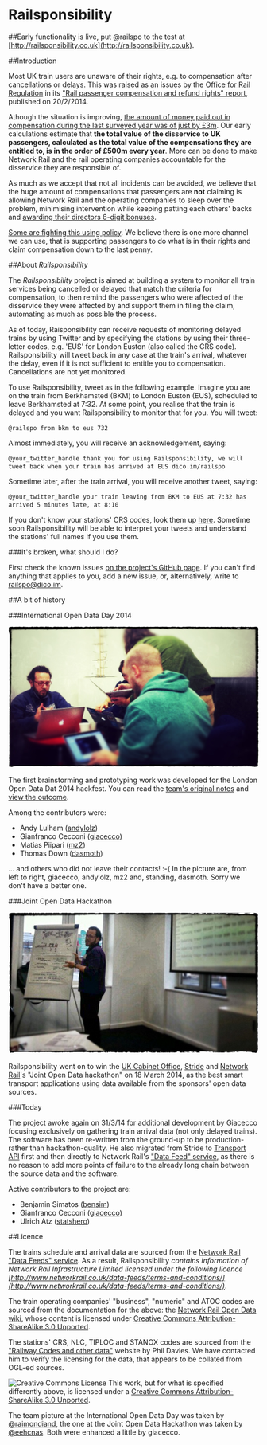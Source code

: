 Railsponsibility
================

##Early functionality is live, put @railspo to the test at [http://railsponsibility.co.uk](http://railsponsibility.co.uk).

##Introduction

Most UK train users are unaware of their rights, e.g. to compensation after cancellations or delays. This was raised as an issues by the [Office for Rail Regulation](http://orr.gov.uk) in its ["Rail passenger compensation and refund rights" report](http://orr.gov.uk/publications/reports/rail-passenger-compensation-and-refund-rights), published on 20/2/2014.

Athough the situation is improving, [the amount of money paid out in compensation during the last surveyed year was of just by £3m](http://www.bbc.co.uk/news/business-26275394). Our early calculations estimate that **the total value of the disservice to UK passengers, calculated as the total value of the compensations they are entitled to, is in the order of £500m every year**. More can be done to make Network Rail and the rail operating companies accountable for the disservice they are responsible of. 

As much as we accept that not all incidents can be avoided, we believe that the huge amount of compensations that passengers are **not** claiming is allowing Network Rail and the operating companies to sleep over the problem, minimising intervention while keeping patting each others' backs and [awarding their directors 6-digit bonuses](http://www.bbc.co.uk/news/business-23367781).

[Some are fighting this using policy](http://www.thetimes.co.uk/tto/business/industries/transport/article3986840.ece). We believe there is one more channel we can use, that is supporting passengers to do what is in their rights and claim compensation down to the last penny.

##About *Railsponsibility*

The *Railsponsibility* project is aimed at building a system to monitor all train services being cancelled or delayed that match the criteria for compensation, to then remind the passengers who were affected of the disservice they were affected by and support them in filing the claim, automating as much as possible the process.

As of today, Raisponsibility can receive requests of monitoring delayed trains by using Twitter and by specifying the stations by using their three-letter codes, e.g. 'EUS' for London Euston (also called the CRS code). Railsponsibility will tweet back in any case at the train's arrival, whatever the delay, even if it is not sufficient to entitle you to compensation. Cancellations are not yet monitored.

To use Railsponsibility, tweet as in the following example. Imagine you are on the train from Berkhamsted (BKM) to London Euston (EUS), scheduled to leave Berkhamsted at 7:32. At some point, you realise that the train is delayed and you want Railsponsibility to monitor that for you. You will tweet: 
    
    @railspo from bkm to eus 732

Almost immediately, you will receive an acknowledgement, saying:

	@your_twitter_handle thank you for using Railsponsibility, we will tweet back when your train has arrived at EUS dico.im/railspo

Sometime later, after the train arrival, you will receive another tweet, saying:

	@your_twitter_handle your train leaving from BKM to EUS at 7:32 has arrived 5 minutes late, at 8:10

If you don't know your stations' CRS codes, look them up [here](http://www.railwaycodes.org.uk/CRS/CRSa.shtm). Sometime soon Railsponsibility will be able to interpret your tweets and understand the stations' full names if you use them.

###It's broken, what should I do?

First check the known issues [on the project's GitHub page](https://github.com/Digital-Contraptions-Imaginarium/railsponsibility/issues?state=open). If you can't find anything that applies to you, add a new issue, or, alternatively, write to railspo@dico.im. 

##A bit of history

###International Open Data Day 2014

![Team photo by @raimondiand](images/raimondiand_photo.jpg)

The first brainstorming and prototyping work was developed for the London Open Data Dat 2014 hackfest. You can read the [team's original notes](https://docs.google.com/document/d/1frKRTsy6c4qe-JpwDcY0vNHjUoS9ebc_eZT5LfzJDmM/edit?usp=sharing) and [view the outcome](International-Open-Data-Day-2014/).

Among the contributors were:

- Andy Lulham ([andylolz](https://github.com/andylolz))
- Gianfranco Cecconi ([giacecco](https://github.com/giacecco))
- Matias Piipari ([mz2](https://github.com/mz2))
- Thomas Down ([dasmoth](https://github.com/dasmoth))

... and others who did not leave their contacts! :-( In the picture are, from left to right, giacecco, andylolz, mz2 and, standing, dasmoth. Sorry we don't have a better one.

###Joint Open Data Hackathon

![Team photo](images/joint_open_data_hackathon.jpg)

Railsponsibility went on to win the [UK Cabinet Office](https://www.gov.uk/government/organisations/cabinet-office), [Stride](http://www.stride-project.com/) and [Network Rail](http://www.networkrail.co.uk/)'s "Joint Open Data hackathon" on 18 March 2014, as the best smart transport applications using data available from the sponsors' open data sources.

###Today

The project awoke again on 31/3/14 for additional development by Giacecco focusing exclusively on gathering train arrival data (not only delayed trains). The software has been re-written from the ground-up to be production- rather than hackathon-quality. He also migrated from Stride to [Transport API](http://transportapi.com/) first and then directly to Network Rail's ["Data Feed" service](https://datafeeds.networkrail.co.uk/ntrod/login), as there is no reason to add more points of failure to the already long chain between the source data and the software. 

Active contributors to the project are:

- Benjamin Simatos ([bensim](https://github.com/BenSim))
- Gianfranco Cecconi ([giacecco](https://github.com/giacecco))
- Ulrich Atz ([statshero](https://github.com/statshero))

##Licence

The trains schedule and arrival data are sourced from the [Network Rail "Data Feeds" service](https://datafeeds.networkrail.co.uk). As a result, Railsponsibility _contains information of Network Rail Infrastructure Limited licensed under the following licence [http://www.networkrail.co.uk/data-feeds/terms-and-conditions/](http://www.networkrail.co.uk/data-feeds/terms-and-conditions/)_.

The train operating companies' "business", "numeric" and ATOC codes are sourced from the documentation for the above: the [Network Rail Open Data wiki](http://nrodwiki.rockshore.net/index.php/Main_Page), whose content is licensed under [Creative Commons Attribution-ShareAlike 3.0 Unported](http://creativecommons.org/licenses/by-sa/3.0/).

The stations' CRS, NLC, TIPLOC and STANOX codes are sourced from the ["Railway Codes and other data"](http://www.railwaycodes.org.uk/) website by Phil Davies. We have contacted him to verify the licensing for the data, that appears to be collated from OGL-ed sources. 

![Creative Commons License](http://i.creativecommons.org/l/by/4.0/88x31.png "Creative Commons License") This work, but for what is specified differently above, is licensed under a [Creative Commons Attribution-ShareAlike 3.0 Unported](http://creativecommons.org/licenses/by-sa/3.0/). 

The team picture at the International Open Data Day was taken by [@raimondiand](https://twitter.com/raimondiand/status/437232231367843840), the one at the Joint Open Data Hackathon was taken by [@eehcnas](https://twitter.com/eehcnas/status/445972723614117888). Both were enhanced a little by giacecco. 
